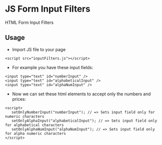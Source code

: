# JS Form Input Filters
HTML Form Input Filters

## Usage
* Import JS file to your page
```
<script src="inputFilters.js"></script>
```

* For example you have these input fields:
```
<input type="text" id="numberInput" />
<input type="text" id="alphabeticalInput" />
<input type="text" id="alphaNumInput" />
```

* Now we can set these html elements to accept only the numbers and prices:
```
<script>
   setOnlyNumberInput("numberInput"); // => Sets input field only for numeric characters
   setOnlyAlphaInput("alphabeticalInput"); // => Sets input field only for alphabetical characters
   setOnlyAlphaNumInput("alphaNumInput"); // => Sets input field only for alpha numeric characters
</script>
```

